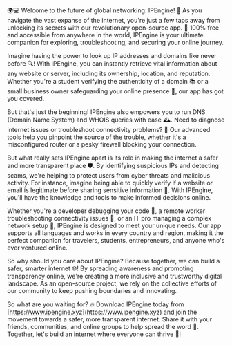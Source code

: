 🌍💻 Welcome to the future of global networking: IPEngine! 🚀 As you navigate the vast expanse of the internet, you're just a few taps away from unlocking its secrets with our revolutionary open-source app. 📡 100% free and accessible from anywhere in the world, IPEngine is your ultimate companion for exploring, troubleshooting, and securing your online journey.

Imagine having the power to look up IP addresses and domains like never before 🔍! With IPEngine, you can instantly retrieve vital information about any website or server, including its ownership, location, and reputation. Whether you're a student verifying the authenticity of a domain 📚 or a small business owner safeguarding your online presence 💼, our app has got you covered.

But that's just the beginning! IPEngine also empowers you to run DNS (Domain Name System) and WHOIS queries with ease 🕰️. Need to diagnose internet issues or troubleshoot connectivity problems? 🔧 Our advanced tools help you pinpoint the source of the trouble, whether it's a misconfigured router or a pesky firewall blocking your connection.

But what really sets IPEngine apart is its role in making the internet a safer and more transparent place 🛡️. By identifying suspicious IPs and detecting scams, we're helping to protect users from cyber threats and malicious activity. For instance, imagine being able to quickly verify if a website or email is legitimate before sharing sensitive information 💸. With IPEngine, you'll have the knowledge and tools to make informed decisions online.

Whether you're a developer debugging your code 🤖, a remote worker troubleshooting connectivity issues 🌄, or an IT pro managing a complex network setup 🔧, IPEngine is designed to meet your unique needs. Our app supports all languages and works in every country and region, making it the perfect companion for travelers, students, entrepreneurs, and anyone who's ever ventured online.

So why should you care about IPEngine? Because together, we can build a safer, smarter internet 🌐! By spreading awareness and promoting transparency online, we're creating a more inclusive and trustworthy digital landscape. As an open-source project, we rely on the collective efforts of our community to keep pushing boundaries and innovating.

So what are you waiting for? 🔥 Download IPEngine today from [https://www.ipengine.xyz](https://www.ipengine.xyz) and join the movement towards a safer, more transparent internet. Share it with your friends, communities, and online groups to help spread the word 💬. Together, let's build an internet where everyone can thrive 🌟!